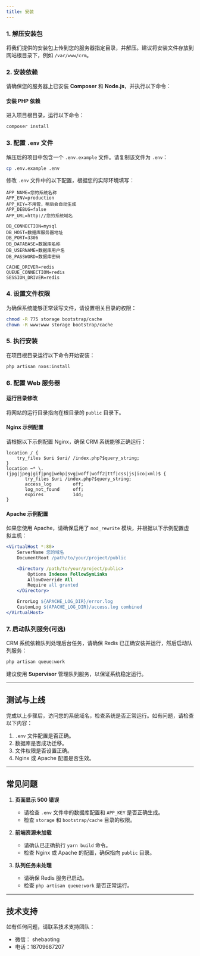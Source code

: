 ```yaml
---
title: 安装
---
```


### 1. 解压安装包

将我们提供的安装包上传到您的服务器指定目录，并解压。建议将安装文件存放到网站根目录下，例如 `/var/www/crm`。


### 2. 安装依赖

请确保您的服务器上已安装 **Composer** 和 **Node.js**，并执行以下命令：

#### 安装 PHP 依赖

进入项目根目录，运行以下命令：

```bash
composer install
```


### 3. 配置 `.env` 文件

解压后的项目中包含一个 `.env.example` 文件。请复制该文件为 `.env`：

```bash
cp .env.example .env
```

修改 `.env` 文件中的以下配置，根据您的实际环境填写：

```env
APP_NAME=您的系统名称
APP_ENV=production
APP_KEY=不用管，稍后会自动生成
APP_DEBUG=false
APP_URL=http://您的系统域名

DB_CONNECTION=mysql
DB_HOST=数据库服务器地址
DB_PORT=3306
DB_DATABASE=数据库名称
DB_USERNAME=数据库用户名
DB_PASSWORD=数据库密码

CACHE_DRIVER=redis
QUEUE_CONNECTION=redis
SESSION_DRIVER=redis
```

### 4. 设置文件权限

为确保系统能够正常读写文件，请设置相关目录的权限：

```bash
chmod -R 775 storage bootstrap/cache
chown -R www:www storage bootstrap/cache
```

### 5. 执行安装

在项目根目录运行以下命令开始安装：

```bash
php artisan nxos:install
```



### 6. 配置 Web 服务器

#### 运行目录修改
将网站的运行目录指向在根目录的 `public` 目录下。

#### Nginx 示例配置

请根据以下示例配置 Nginx，确保 CRM 系统能够正确运行：

```nginx
location / {
    try_files $uri $uri/ /index.php?$query_string;
}
location ~* \.(jpg|jpeg|gif|png|webp|svg|woff|woff2|ttf|css|js|ico|xml)$ {
       try_files $uri /index.php?$query_string;
       access_log        off;
       log_not_found     off;
       expires           14d;
}
```



#### Apache 示例配置

如果您使用 Apache，请确保启用了 `mod_rewrite` 模块，并根据以下示例配置虚拟主机：

```apache
<VirtualHost *:80>
    ServerName 您的域名
    DocumentRoot /path/to/your/project/public

    <Directory /path/to/your/project/public>
        Options Indexes FollowSymLinks
        AllowOverride All
        Require all granted
    </Directory>

    ErrorLog ${APACHE_LOG_DIR}/error.log
    CustomLog ${APACHE_LOG_DIR}/access.log combined
</VirtualHost>
```

### 7. 启动队列服务(可选)

CRM 系统依赖队列处理后台任务，请确保 Redis 已正确安装并运行，然后启动队列服务：

```bash
php artisan queue:work
```

建议使用 **Supervisor** 管理队列服务，以保证系统稳定运行。

---

## 测试与上线

完成以上步骤后，访问您的系统域名，检查系统是否正常运行。如有问题，请检查以下内容：

1. `.env` 文件配置是否正确。
2. 数据库是否成功迁移。
3. 文件权限是否设置正确。
4. Nginx 或 Apache 配置是否生效。

---

## 常见问题

1. **页面显示 500 错误**  
   - 请检查 `.env` 文件中的数据库配置和 `APP_KEY` 是否正确生成。
   - 检查 `storage` 和 `bootstrap/cache` 目录的权限。

2. **前端资源未加载**  
   - 请确认已正确执行 `yarn build` 命令。
   - 检查 Nginx 或 Apache 的配置，确保指向 `public` 目录。

3. **队列任务未处理**  
   - 请确保 Redis 服务已启动。
   - 检查 `php artisan queue:work` 是否正常运行。

---

## 技术支持

如有任何问题，请联系技术支持团队：

- 微信： shebaoting
- 电话：18709687207
